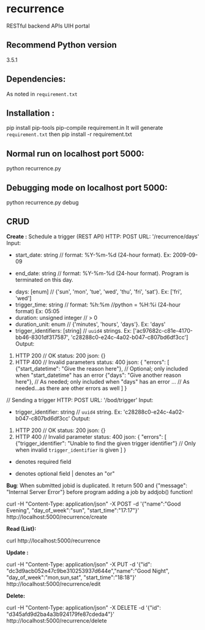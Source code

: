 # recurrence
RESTful backend APIs UIH portal

## Recommend Python version
3.5.1

## Dependencies:
As noted in `requirement.txt`

## Installation :
pip install pip-tools
pip-compile requirement.in
It will generate `requirement.txt` then
pip install -r requirement.txt


## Normal run on localhost port 5000:
python recurrence.py

## Debugging mode on localhost port 5000:
python recurrence.py debug

## CRUD
**Create :**
Schedule a trigger (REST API)
HTTP: POST
URL: '/recurrence/days'
Input:
+ start_date: string             // format: %Y-%m-%d (24-hour format). Ex: 2009-09-09
- end_date: string               // format: %Y-%m-%d (24-hour format). Program is terminated on this day.
+ days: [enum]                       // {'sun', 'mon', 'tue', 'wed', 'thu', 'fri', 'sat'}. Ex: ['fri', 'wed']
+ trigger_time: string               // format: %h:%m   //python = %H:%i         (24-hour format) Ex: 05:05
+ duration: unsigned integer         // > 0
+ duration_unit: enum                // {'minutes', 'hours', 'days'}. Ex: 'days'
+ trigger_identifiers: [string]      // `uuid4` strings. Ex: ['ac97682c-c81e-4170-bb46-8301df317587', 'c28288c0-e24c-4a02-b047-c807bd6df3cc']
Output:
1) HTTP 200      // OK
status: 200
json: {}
2) HTTP 400      // Invalid parameters
status: 400
json: {
    "errors": [
        {"start_datetime": "Give the reason here"},       // Optional; only included when "start_datetime" has an error
        {"days": "Give another reason here"},             // As needed; only included when "days" has an error
        ...                                               // As needed...as there are other errors as well
    ]
}

// Sending a trigger
HTTP: POST
URL: '/bod/trigger'
Input:
+ trigger_identifier: string        // `uuid4` string. Ex: 'c28288c0-e24c-4a02-b047-c807bd6df3cc'
Output:
1) HTTP 200      // OK
status: 200
json: {}
2) HTTP 400      // Invalid parameter
status: 400
json: {
    "errors": [
        {"trigger_identifier": "Unable to find the given trigger identifier"}       // Only when invalid `trigger_identifier` is given
    ]
}


+ denotes required field
- denotes optional field
| denotes an "or"

**Bug**:
When submitted jobid is duplicated.
It return 500 and {"message": "Internal Server Error"} before program adding a job by addjob() function!



curl -H "Content-Type: application/json" -X POST -d '{"name":"Good Evening", "day_of_week":"sun", "start_time":"17:17"}' http://localhost:5000/recurrence/create

**Read (List):**

curl http://localhost:5000/recurrence

**Update :**

curl -H "Content-Type: application/json" -X PUT -d '{"id": "dc3d9acb052e47c9be310253937d644e","name":"Good Night", "day_of_week":"mon,sun,sat", "start_time":"18:18"}' http://localhost:5000/recurrence/edit

**Delete:**

curl -H "Content-Type: application/json" -X DELETE -d '{"id": "d345afd9d2ba4a3b924179fe87cdeda4"}' http://localhost:5000/recurrence/delete
